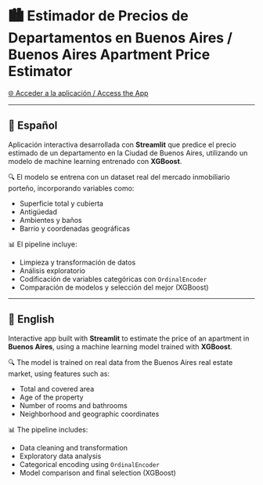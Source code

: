 # 🏙️ Estimador de Precios de Departamentos en Buenos Aires / Buenos Aires Apartment Price Estimator

[🌐 Acceder a la aplicación / Access the App](https://precio-departamentos-ba.streamlit.app/)

---

## 📌 Español

Aplicación interactiva desarrollada con **Streamlit** que predice el precio estimado de un departamento en la Ciudad de Buenos Aires, utilizando un modelo de machine learning entrenado con **XGBoost**.

🔍 El modelo se entrena con un dataset real del mercado inmobiliario porteño, incorporando variables como:
- Superficie total y cubierta
- Antigüedad
- Ambientes y baños
- Barrio y coordenadas geográficas

📊 El pipeline incluye:
- Limpieza y transformación de datos
- Análisis exploratorio
- Codificación de variables categóricas con `OrdinalEncoder`
- Comparación de modelos y selección del mejor (XGBoost)

---

## 📌 English

Interactive app built with **Streamlit** to estimate the price of an apartment in **Buenos Aires**, using a machine learning model trained with **XGBoost**.

🔍 The model is trained on real data from the Buenos Aires real estate market, using features such as:
- Total and covered area
- Age of the property
- Number of rooms and bathrooms
- Neighborhood and geographic coordinates

📊 The pipeline includes:
- Data cleaning and transformation
- Exploratory data analysis
- Categorical encoding using `OrdinalEncoder`
- Model comparison and final selection (XGBoost)


